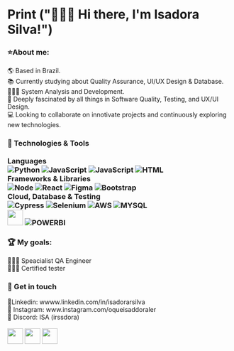 <h1> Print ("🙋🏾‍♀️ Hi there, I'm Isadora Silva!") </h1>
<h3>⭐About me:</h3>
🌎 Based in Brazil.
<br>
📚 Currently studying about Quality Assurance, UI/UX Design & Database.
<br>
👩🏾‍🎓 System Analysis and Development.
<br>
💖 Deeply fascinated by all things in Software Quality, Testing, and UX/UI Design.
<br>
💻 Looking to collaborate on innotivate projects and continuously exploring new technologies.

<h3>📒 Technologies & Tools
  <br>
  <br>
 Languages <div style="display: inline_block">
<img align="align" alt="Python" src="https://img.shields.io/badge/Python-14354C?style=for-the-badge&logo=python&logoColor=white"/>
<img align="align" alt="JavaScript" src="https://img.shields.io/badge/java-%23ED8B00.svg?style=for-the-badge&logo=java&logoColor=white"/>
<img align="align" alt="JavaScript" src="https://img.shields.io/badge/JavaScript-F7DF1E?style=for-the-badge&logo=javascript&logoColor=black"/>
<img align="align" alt="HTML" src="https://img.shields.io/badge/HTML5-E34F26?style=for-the-badge&logo=html5&logoColor=white"/><br> Frameworks & Libraries <br> <img align="align" alt="Node" src="https://img.shields.io/badge/node.js-6DA55F?style=for-the-badge&logo=node.js&logoColor=white"/>
<img align="align" alt="React" src="https://img.shields.io/badge/react-%2320232a.svg?style=for-the-badge&logo=react&logoColor=%2361DAFB"/>
<img align="align" alt="Figma" src="https://img.shields.io/badge/figma-%23F24E1E.svg?style=for-the-badge&logo=figma&logoColor=white"/>
<img align="align" alt="Bootstrap" src="https://img.shields.io/badge/bootstrap-%238511FA.svg?style=for-the-badge&logo=bootstrap&logoColor=white"/><br> Cloud, Database & Testing <br>
  <img align="align" alt="Cypress" src="https://img.shields.io/badge/cypress-17202C?style=for-the-badge&logo=cypress&logoColor=white"/>
  <img align="align" alt="Selenium" src="https://img.shields.io/badge/Selenium-43B02A?logo=Selenium&logoColor=white"/>
  <img align="align" alt="AWS" src="https://img.shields.io/badge/AWS-%23FF9900.svg?style=for-the-badge&logo=amazon-aws&logoColor=white"/>
   <img align="align" alt="MYSQL" src="https://img.shields.io/badge/mysql-4479A1.svg?style=for-the-badge&logo=mysql&logoColor=white"/>
   <br>
   <img height="35em" src="https://img.shields.io/badge/Visual_Studio_Code-0078D4?style=for-the-badge&logo=visual studio code&logoColor=white"/>
<img align="align" alt="POWERBI" src="https://img.shields.io/badge/PowerBI-F2C811?style=for-the-badge&logo=Power%20BI&logoColor=white"/>
   <br></h3>
   
<h3> 🏆 My goals:</h3>
👩🏾‍💻 Speacialist QA Engineer 
<br>
👩🏾‍💻 Certified tester 


<h3> 🔔 Get in touch </h3>
📩Linkedin: wwww.linkedin.com/in/isadorarsilva
<br>
📩 Instagram: www.instagram.com/oqueisaddoraler
<br>
📩 Discord: ISA (irssdora)
<br>
<br>
<div style="display: inline_block">
<img height="35em" src="https://img.shields.io/badge/linkedin-%230077B5.svg?style=for-the-badge&logo=linkedin&logoColor=white"/>
<img height="35em" src="https://img.shields.io/badge/Instagram-E4405F?style=for-the-badge&logo=instagram&logoColor=white"/>
<img height="35em" src="https://img.shields.io/badge/Discord-%235865F2.svg?style=for-the-badge&logo=discord&logoColor=white"/>



      
   
